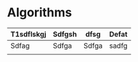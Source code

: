 # Algorithms

| T1sdflskgj | Sdfgsh | dfsg  | Defat |
| ---------- | ------ | ----- | ----- |
| Sdfag      | Sdfga  | Sdfga | sadfg |
|            |        |       |       |

